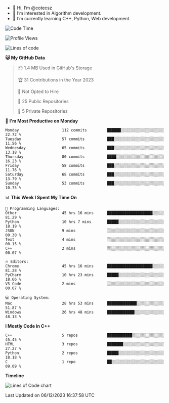 - 👋 Hi, I’m @cotecsz
- 👀 I’m interested in Algorithm development.
- 🌱 I’m currently learning C++, Python, Web development.

<!---
cotecsz/cotecsz is a ✨ special ✨ repository because its `README.md` (this file) appears on your GitHub profile.
You can click the Preview link to take a look at your changes.
--->

<!--START_SECTION:waka-->
![Code Time](http://img.shields.io/badge/Code%20Time-90%20hrs%2028%20mins-blue)

![Profile Views](http://img.shields.io/badge/Profile%20Views-175-blue)

![Lines of code](https://img.shields.io/badge/From%20Hello%20World%20I%27ve%20Written-1.2%20million%20lines%20of%20code-blue)

**🐱 My GitHub Data** 

> 📦 1.4 MB Used in GitHub's Storage 
 > 
> 🏆 31 Contributions in the Year 2023
 > 
> 🚫 Not Opted to Hire
 > 
> 📜 25 Public Repositories 
 > 
> 🔑 5 Private Repositories 
 > 
📅 **I'm Most Productive on Monday** 

```text
Monday                   112 commits         ██████░░░░░░░░░░░░░░░░░░░   22.72 % 
Tuesday                  57 commits          ███░░░░░░░░░░░░░░░░░░░░░░   11.56 % 
Wednesday                65 commits          ███░░░░░░░░░░░░░░░░░░░░░░   13.18 % 
Thursday                 80 commits          ████░░░░░░░░░░░░░░░░░░░░░   16.23 % 
Friday                   58 commits          ███░░░░░░░░░░░░░░░░░░░░░░   11.76 % 
Saturday                 68 commits          ███░░░░░░░░░░░░░░░░░░░░░░   13.79 % 
Sunday                   53 commits          ███░░░░░░░░░░░░░░░░░░░░░░   10.75 % 
```


📊 **This Week I Spent My Time On** 

```text
💬 Programming Languages: 
Other                    45 hrs 16 mins      ████████████████████░░░░░   81.29 % 
Python                   10 hrs 7 mins       █████░░░░░░░░░░░░░░░░░░░░   18.19 % 
JSON                     9 mins              ░░░░░░░░░░░░░░░░░░░░░░░░░   00.30 % 
Text                     4 mins              ░░░░░░░░░░░░░░░░░░░░░░░░░   00.15 % 
C++                      2 mins              ░░░░░░░░░░░░░░░░░░░░░░░░░   00.07 % 

🔥 Editors: 
Chrome                   45 hrs 16 mins      ████████████████████░░░░░   81.28 % 
PyCharm                  10 hrs 23 mins      █████░░░░░░░░░░░░░░░░░░░░   18.66 % 
VS Code                  2 mins              ░░░░░░░░░░░░░░░░░░░░░░░░░   00.07 % 

💻 Operating System: 
Mac                      28 hrs 53 mins      █████████████░░░░░░░░░░░░   51.87 % 
Windows                  26 hrs 48 mins      ████████████░░░░░░░░░░░░░   48.13 % 
```

**I Mostly Code in C++** 

```text
C++                      5 repos             ███████████░░░░░░░░░░░░░░   45.45 % 
HTML                     3 repos             ███████░░░░░░░░░░░░░░░░░░   27.27 % 
Python                   2 repos             █████░░░░░░░░░░░░░░░░░░░░   18.18 % 
C                        1 repo              ██░░░░░░░░░░░░░░░░░░░░░░░   09.09 % 
```



**Timeline**

![Lines of Code chart](https://raw.githubusercontent.com/cotecsz/cotecsz/master/assets/bar_graph.png)


 Last Updated on 06/12/2023 16:37:58 UTC
<!--END_SECTION:waka-->

